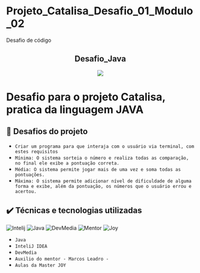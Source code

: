 # Projeto_Catalisa_Desafio_01_Modulo_02
Desafio de código 

<h2 align="center">Desafio_Java</h2>


<p align="center">
<img src="https://img.shields.io/badge/Status-Programador_em_Desenvolvimento-green"></p>

# <p>Desafio para o projeto Catalisa, pratica da linguagem JAVA</p>

## 🔨 Desafios do projeto

- `Criar um programa para que interaja com o usuário via terminal, com estes requisitos`
- `Mínima: O sistema sorteia o número e realiza todas as comparação, no final ele exibe a pontuação correta.`
- `Média: O sistema permite jogar mais de uma vez e soma todas as pontuações.`
- `Máxima: O sistema permite adicionar nível de dificuldade de alguma forma e exibe, além da pontuação, os números que o usuário errou e acertou.`

## ✔️ Técnicas e tecnologias utilizadas

![Intelij](https://github.com/WellZup/Projeto_Catalisa_Desafio_01_Modulo_02/assets/133882115/b4b179e9-0f3b-4b2c-ab85-580cd54436fa)
![Java](https://mlitqrsemjqz.i.optimole.com/2AZy2-Q.zMZC~59acd/w:140/h:140/q:auto/rt:fill/g:ce/https://www.technosip.com/wp-content/uploads/2019/11/java.png)
![DevMedia](https://github.com/WellZup/Projeto_Catalisa_Desafio_01_Modulo_02/assets/133882115/02371d9b-d388-4718-8852-9bd4a041b377)
![Mentor](https://th.bing.com/th/id/R.d0299e834692d2e9ed2186cc1ddf3545?rik=SXywOjn9C%2f0t0Q&pid=ImgRaw&r=0)
![Joy](https://miro.medium.com/fit/c/176/176/1*4QjN0WIk-fS3YQKmtcrxRA.png)

- ``Java ``
- ``InteliJ IDEA``
- ``DevMedia``
- ``Auxilio do mentor - Marcos Leadro - ``
- ``Aulas da Master JOY ``
